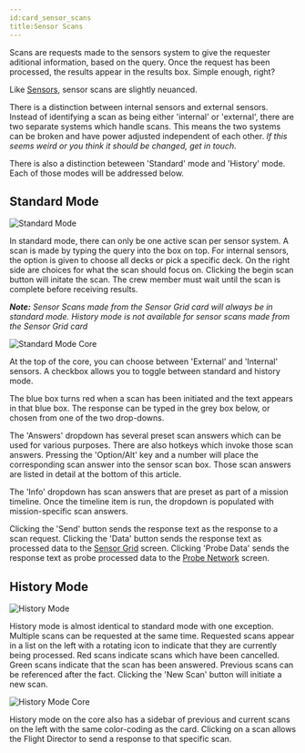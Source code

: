 ```yaml
---
id:card_sensor_scans
title:Sensor Scans
---
```


Scans are requests made to the sensors system to give the requester aditional
information, based on the query. Once the request has been processed, the
results appear in the results box. Simple enough, right?

Like [Sensors](/docs/card_sensors), sensor scans are slightly neuanced.

There is a distinction between internal sensors and external sensors. Instead of
identifying a scan as being either 'internal' or 'external', there are two
separate systems which handle scans. This means the two systems can be broken
and have power adjusted independent of each other. _If this seems weird or you
think it should be changed, get in touch._

There is also a distinction beteween 'Standard' mode and 'History' mode. Each of
those modes will be addressed below.

## Standard Mode

![Standard Mode](/docs/card_sensor_scans2.jpg)

In standard mode, there can only be one active scan per sensor system. A scan is
made by typing the query into the box on top. For internal sensors, the option
is given to choose all decks or pick a specific deck. On the right side are
choices for what the scan should focus on. Clicking the begin scan button will
initate the scan. The crew member must wait until the scan is complete before
receiving results.

_**Note:** Sensor Scans made from the Sensor Grid card will always be in
standard mode. History mode is not available for sensor scans made from the
Sensor Grid card_

![Standard Mode Core](/docs/core_sensor_scans2.jpg)

At the top of the core, you can choose between 'External' and 'Internal'
sensors. A checkbox allows you to toggle between standard and history mode.

The blue box turns red when a scan has been initiated and the text appears in
that blue box. The response can be typed in the grey box below, or chosen from
one of the two drop-downs.

The 'Answers' dropdown has several preset scan answers which can be used for
various purposes. There are also hotkeys which invoke those scan answers.
Pressing the 'Option/Alt' key and a number will place the corresponding scan
answer into the sensor scan box. Those scan answers are listed in detail at the
bottom of this article.

The 'Info' dropdown has scan answers that are preset as part of a mission
timeline. Once the timeline item is run, the dropdown is populated with
mission-specific scan answers.

Clicking the 'Send' button sends the response text as the response to a scan
request. Clicking the 'Data' button sends the response text as processed data to
the [Sensor Grid](/docs/card_sensors) screen. Clicking 'Probe Data' sends the
response text as probe processed data to the
[Probe Network](/docs/card_probe_network) screen.

## History Mode

![History Mode](/docs/card_sensor_scans1.jpg)

History mode is almost identical to standard mode with one exception. Multiple
scans can be requested at the same time. Requested scans appear in a list on the
left with a rotating icon to indicate that they are currently being processed.
Red scans indicate scans which have been cancelled. Green scans indicate that
the scan has been answered. Previous scans can be referenced after the fact.
Clicking the 'New Scan' button will initiate a new scan.

![History Mode Core](/docs/core_sensor_scans1.jpg)

History mode on the core also has a sidebar of previous and current scans on the
left with the same color-coding as the card. Clicking on a scan allows the
Flight Director to send a response to that specific scan.
